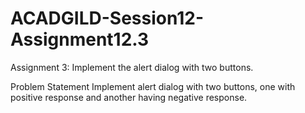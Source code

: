 # ACADGILD-Session12-Assignment12.3
Assignment 3: Implement the alert dialog with two buttons.

Problem Statement
Implement alert dialog with two buttons, one with positive response and another having negative
response.
